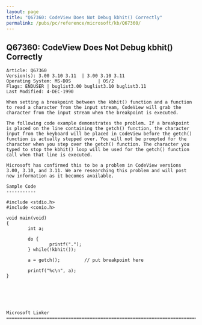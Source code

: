 ```yaml
---
layout: page
title: "Q67360: CodeView Does Not Debug kbhit() Correctly"
permalink: /pubs/pc/reference/microsoft/kb/Q67360/
---
```


## Q67360: CodeView Does Not Debug kbhit() Correctly

	Article: Q67360
	Version(s): 3.00 3.10 3.11  | 3.00 3.10 3.11
	Operating System: MS-DOS          | OS/2
	Flags: ENDUSER | buglist3.00 buglist3.10 buglist3.11
	Last Modified: 4-DEC-1990
	
	When setting a breakpoint between the kbhit() function and a function
	to read a character from the input stream, CodeView will grab the
	character from the input stream when the breakpoint is executed.
	
	The following code example demonstrates the problem. If a breakpoint
	is placed on the line containing the getch() function, the character
	input from the keyboard will be placed in CodeView before the getch()
	function is actually stepped over. You will not be prompted for the
	character when you step over the getch() function. The character you
	typed to stop the kbhit() loop will be used for the getch() function
	call when that line is executed.
	
	Microsoft has confirmed this to be a problem in CodeView versions
	3.00, 3.10, and 3.11. We are researching this problem and will post
	new information as it becomes available.
	
	Sample Code
	-----------
	
	#include <stdio.h>
	#include <conio.h>
	
	void main(void)
	{
	        int a;
	
	        do {
	                printf(".");
	        } while(!kbhit());
	
	        a = getch();         // put breakpoint here
	
	        printf("%c\n", a);
	}
	
	
	
	
	
	
	Microsoft Linker
	=============================================================================

